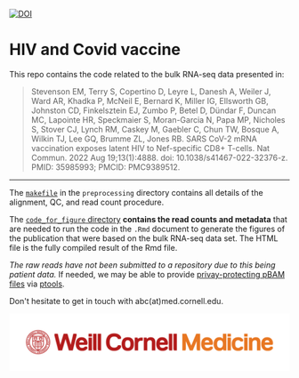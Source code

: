 

[![DOI](https://zenodo.org/badge/470073692.svg)](https://zenodo.org/badge/latestdoi/470073692)


# HIV and Covid vaccine

This repo contains the code related to the bulk RNA-seq data presented in:

>Stevenson EM, Terry S, Copertino D, Leyre L, Danesh A, Weiler J, Ward AR, Khadka P, McNeil E, Bernard K, Miller IG, Ellsworth GB, Johnston CD, Finkelsztein EJ, Zumbo P, Betel D, Dündar F, Duncan MC, Lapointe HR, Speckmaier S, Moran-Garcia N, Papa MP, Nicholes S, Stover CJ, Lynch RM, Caskey M, Gaebler C, Chun TW, Bosque A, Wilkin TJ, Lee GQ, Brumme ZL, Jones RB. SARS CoV-2 mRNA vaccination exposes latent HIV to Nef-specific CD8+ T-cells. Nat Commun. 2022 Aug 19;13(1):4888. doi: 10.1038/s41467-022-32376-z. PMID: 35985993; PMCID: PMC9389512.

----------------------------------

The [`makefile`](https://github.com/abcwcm/CovaxxHIV/blob/main/preprocessing/makefile) in the `preprocessing` directory contains all details of the alignment, QC, and read count procedure. 

The [`code_for_figure` directory](https://github.com/abcwcm/CovaxxHIV/tree/main/code_for_figures) **contains the read counts and metadata** that are needed to run the code in the `.Rmd` document to generate the figures of the publication that were based on the bulk RNA-seq data set. The HTML file is the fully compiled result of the Rmd file.

*The raw reads have not been submitted to a repository due to this being patient data.* If needed, we may be able to provide [privay-protecting pBAM files](https://www.sciencedirect.com/science/article/pii/S0092867420312332) via [ptools](https://github.com/ENCODE-DCC/ptools).

Don't hesitate to get in touch with abc(at)med.cornell.edu.


![](WCM_MB_LOGO_HZSS1L_CLR_RGB.png)


